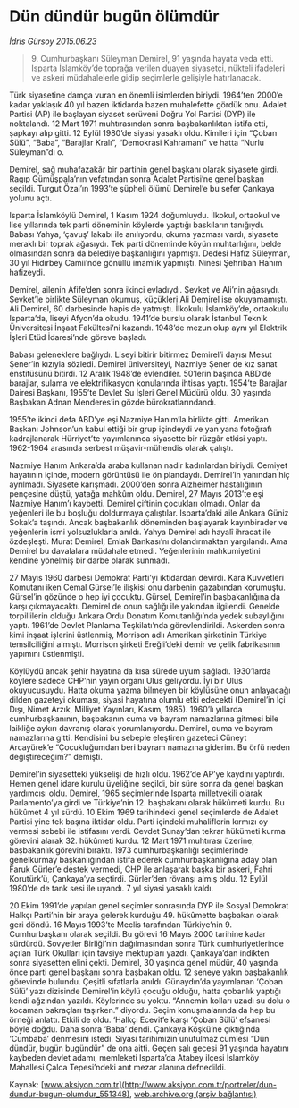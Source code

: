 # Dün dündür bugün ölümdür

*İdris Gürsoy 2015.06.23*

<div class="pNewsDetailMainContent ctx_content" itemprop="articleBody">
 <blockquote>
  <p>
   9. Cumhurbaşkanı Süleyman Demirel, 91 yaşında hayata veda etti. Isparta İslamköy’de toprağa verilen duayen siyasetçi, nükteli ifadeleri ve askeri müdahalelerle gidip seçimlerle gelişiyle hatırlanacak.
  </p>
 </blockquote>
 <p>
  Türk siyasetine damga vuran en önemli isimlerden biriydi. 1964’ten 2000’e kadar yaklaşık 40 yıl bazen iktidarda bazen muhalefette gördük onu. Adalet Partisi (AP) ile başlayan siyaset serüveni Doğru Yol Partisi (DYP) ile noktalandı. 12 Mart 1971 muhtırasından sonra başbakanlıktan istifa etti, şapkayı alıp gitti. 12 Eylül 1980’de siyasi yasaklı oldu. Kimileri için “Çoban Sülü”, “Baba”, “Barajlar Kralı”, “Demokrasi Kahramanı” ve hatta “Nurlu Süleyman”dı o.
 </p>
 <p>
  Demirel, sağ muhafazakâr bir partinin genel başkanı olarak siyasete girdi. Ragıp Gümüşpala’nın vefatından sonra Adalet Partisi’ne genel başkan seçildi. Turgut Özal’ın 1993’te şüpheli ölümü Demirel’e bu sefer Çankaya yolunu açtı.
 </p>
 <p>
  Isparta İslamköylü Demirel, 1 Kasım 1924 doğumluydu. İlkokul, ortaokul ve lise yıllarında tek parti döneminin köylerde yaptığı baskıların tanığıydı. Babası Yahya, ‘çavuş’ lakabı ile anılıyordu, okuma yazması vardı, siyasete meraklı bir toprak ağasıydı. Tek parti döneminde köyün muhtarlığını, belde olmasından sonra da belediye başkanlığını yapmıştı. Dedesi Hafız Süleyman, 30 yıl Hıdırbey Camii’nde gönüllü imamlık yapmıştı. Ninesi Şehriban Hanım hafizeydi.
 </p>
 <p>
  Demirel, ailenin Afife’den sonra ikinci evladıydı. Şevket ve Ali’nin ağasıydı. Şevket’le birlikte Süleyman okumuş, küçükleri Ali Demirel ise okuyamamıştı. Ali Demirel, 60 darbesinde hapis de yatmıştı. İlkokulu İslamköy’de, ortaokulu Isparta’da, liseyi Afyon’da okudu. 1941’de burslu olarak İstanbul Teknik Üniversitesi İnşaat Fakültesi’ni kazandı. 1948’de mezun olup aynı yıl Elektrik İşleri Etüd İdaresi’nde göreve başladı.
 </p>
 <p>
  Babası geleneklere bağlıydı. Liseyi bitirir bitirmez Demirel’i dayısı Mesut Şener’in kızıyla sözledi. Demirel üniversiteyi, Nazmiye Şener de kız sanat enstitüsünü bitirdi. 12 Aralık 1948’de evlendiler. 50’lerin başında ABD’de barajlar, sulama ve elektrifikasyon konularında ihtisas yaptı. 1954’te Barajlar Dairesi Başkanı, 1955’te Devlet Su İşleri Genel Müdürü oldu. 30 yaşında Başbakan Adnan Menderes’in gözde bürokratlarındandı.
 </p>
 <p>
  1955’te ikinci defa ABD’ye eşi Nazmiye Hanım’la birlikte gitti. Amerikan Başkanı Johnson’un kabul ettiği bir grup içindeydi ve yan yana fotoğrafı kadrajlanarak Hürriyet’te yayımlanınca siyasette bir rüzgâr etkisi yaptı. 1962-1964 arasında serbest müşavir-mühendis olarak çalıştı.
 </p>
 <p>
  Nazmiye Hanım Ankara’da araba kullanan nadir kadınlardan biriydi. Cemiyet hayatının içinde, modern görüntüsü ile ön plandaydı. Demirel’in yanından hiç ayrılmadı. Siyasete karışmadı. 2000’den sonra Alzheimer hastalığının pençesine düştü, yatağa mahkûm oldu. Demirel, 27 Mayıs 2013’te eşi Nazmiye Hanım’ı kaybetti. Demirel çiftinin çocukları olmadı. Onlar da yeğenleri ile bu boşluğu doldurmaya çalıştılar. Isparta’daki aile Ankara Güniz Sokak’a taşındı. Ancak başbakanlık döneminden başlayarak kayınbirader ve yeğenlerin ismi yolsuzluklarla anıldı. Yahya Demirel adı hayalî ihracat ile özdeşleşti. Murat Demirel, Emlak Bankası’nı dolandırmaktan yargılandı. Ama Demirel bu davalalara müdahale etmedi. Yeğenlerinin mahkumiyetini kendine yönelmiş bir darbe olarak sunmadı.
 </p>
 <p>
  27 Mayıs 1960 darbesi Demokrat Parti’yi iktidardan devirdi. Kara Kuvvetleri Komutanı iken Cemal Gürsel’le ilişkisi onu darbenin gazabından korumuştu. Gürsel’in gözünde o hep iyi çocuktu. Gürsel, Demirel’in başbakanlığına da karşı çıkmayacaktı. Demirel de onun sağlığı ile yakından ilgilendi. Genelde torpillilerin olduğu Ankara Ordu Donatım Komutanlığı’nda yedek subaylığını yaptı. 1961’de Devlet Planlama Teşkilatı’nda görevlendirildi. Askerden sonra kimi inşaat işlerini üstlenmiş, Morrison adlı Amerikan şirketinin Türkiye temsilciliğini almıştı. Morrison şirketi Ereğli’deki demir ve çelik fabrikasının yapımını üstlenmişti.
 </p>
 <p>
  Köylüydü ancak şehir hayatına da kısa sürede uyum sağladı. 1930’larda köylere sadece CHP’nin yayın organı Ulus geliyordu. İyi bir Ulus okuyucusuydu. Hatta okuma yazma bilmeyen bir köylüsüne onun anlayacağı dilden gazeteyi okuması, siyasi hayatına olumlu etki edecekti (Demirel’in İçi Dışı, Nimet Arzık, Milliyet Yayınları, Kasım, 1985). 1960’lı yıllarda cumhurbaşkanının, başbakanın cuma ve bayram namazlarına gitmesi bile laikliğe aykırı davranış olarak yorumlanıyordu. Demirel, cuma ve bayram namazlarına gitti. Kendisini bu sebeple eleştiren gazeteci Cüneyt Arcayürek’e “Çocukluğumdan beri bayram namazına giderim. Bu örfü neden değiştireceğim?” demişti.
 </p>
 <p>
  Demirel’in siyasetteki yükselişi de hızlı oldu. 1962’de AP’ye kaydını yaptırdı. Hemen genel idare kurulu üyeliğine seçildi, bir süre sonra da genel başkan yardımcısı oldu. Demirel, 1965 seçimlerinde Isparta milletvekili olarak Parlamento’ya girdi ve Türkiye’nin 12. başbakanı olarak hükûmeti kurdu. Bu hükûmet 4 yıl sürdü. 10 Ekim 1969 tarihindeki genel seçimlerde de Adalet Partisi yine tek başına iktidar oldu. Parti içindeki muhaliflerin kırmızı oy vermesi sebebi ile istifasını verdi. Cevdet Sunay’dan tekrar hükümeti kurma görevini alarak 32. hükûmeti kurdu. 12 Mart 1971 muhtırası üzerine, başbakanlık görevini bıraktı. 1973 cumhurbaşkanlığı seçimlerinde genelkurmay başkanlığından istifa ederek cumhurbaşkanlığına aday olan Faruk Gürler’e destek vermedi, CHP ile anlaşarak başka bir askeri, Fahri Korutürk’ü, Çankaya’ya seçtirdi. Gürler’den rövanşı almış oldu. 12 Eylül 1980’de de tank sesi ile uyandı. 7 yıl siyasi yasaklı kaldı.
 </p>
 <p>
  20 Ekim 1991’de yapılan genel seçimler sonrasında DYP ile Sosyal Demokrat Halkçı Parti’nin bir araya gelerek kurduğu 49. hükûmette başbakan olarak geri döndü. 16 Mayıs 1993’te Meclis tarafından Türkiye’nin 9. Cumhurbaşkanı olarak seçildi. Bu görevi 16 Mayıs 2000 tarihine kadar sürdürdü. Sovyetler Birliği’nin dağılmasından sonra Türk cumhuriyetlerinde açılan Türk Okulları için tavsiye mektupları yazdı. Çankaya’dan indikten sonra siyasetten elini çekti. Demirel, 30 yaşında genel müdür, 40 yaşında önce parti genel başkanı sonra başbakan oldu. 12 seneye yakın başbakanlık görevinde bulundu. Çeşitli sıfatlarla anıldı. Günaydın’da yayımlanan ‘Çoban Sülü’ yazı dizisinde Demirel’in köylü çocuğu olduğu, hatta çobanlık yaptığı kendi ağzından yazıldı. Köylerinde su yoktu. “Annemin kolları uzadı su dolu o kocaman bakraçları taşırken.” diyordu. Seçim konuşmalarında da hep bu örneği anlattı. Etkili de oldu. ‘Halkçı Ecevit’e karşı ‘Çoban Sülü’ efsanesi böyle doğdu. Daha sonra ‘Baba’ dendi. Çankaya Köşkü’ne çıktığında ‘Cumbaba’ denmesini istedi. Siyasi tarihimizin unutulmaz cümlesi “Dün dündür, bugün bugündür” de ona aitti. Geçen salı gecesi 91 yaşında hayatını kaybeden devlet adamı, memleketi Isparta’da Atabey ilçesi İslamköy Mahallesi Çalca Tepesi’ndeki anıt mezar alanına defnedildi.
 </p>
</div>


Kaynak: [www.aksiyon.com.tr](http://www.aksiyon.com.tr/portreler/dun-dundur-bugun-olumdur_551348), [web.archive.org (arşiv bağlantısı)](http://web.archive.org/web/20151225211306/http://www.aksiyon.com.tr/portreler/dun-dundur-bugun-olumdur_551348)

